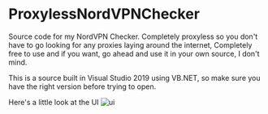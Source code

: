 # ProxylessNordVPNChecker
Source code for my NordVPN Checker. Completely proxyless so you don't have to go looking for any proxies laying around the internet, Completely free to use and if you want, go ahead and use it in your own source, I don't mind.

This is a source built in Visual Studio 2019 using VB.NET, so make sure you have the right version before trying to open.

Here's a little look at the UI
![ui](https://imgur.com/8McjPpe)
